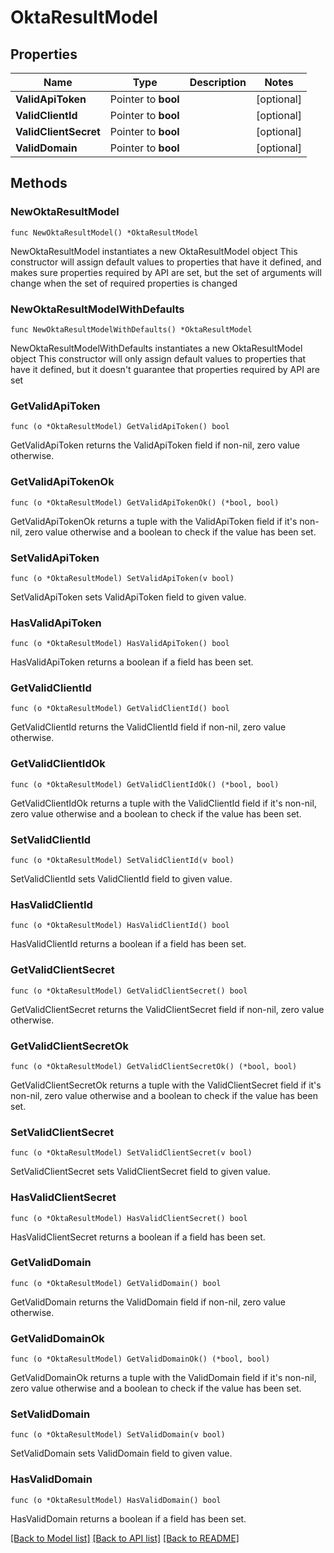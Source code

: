 # OktaResultModel

## Properties

Name | Type | Description | Notes
------------ | ------------- | ------------- | -------------
**ValidApiToken** | Pointer to **bool** |  | [optional] 
**ValidClientId** | Pointer to **bool** |  | [optional] 
**ValidClientSecret** | Pointer to **bool** |  | [optional] 
**ValidDomain** | Pointer to **bool** |  | [optional] 

## Methods

### NewOktaResultModel

`func NewOktaResultModel() *OktaResultModel`

NewOktaResultModel instantiates a new OktaResultModel object
This constructor will assign default values to properties that have it defined,
and makes sure properties required by API are set, but the set of arguments
will change when the set of required properties is changed

### NewOktaResultModelWithDefaults

`func NewOktaResultModelWithDefaults() *OktaResultModel`

NewOktaResultModelWithDefaults instantiates a new OktaResultModel object
This constructor will only assign default values to properties that have it defined,
but it doesn't guarantee that properties required by API are set

### GetValidApiToken

`func (o *OktaResultModel) GetValidApiToken() bool`

GetValidApiToken returns the ValidApiToken field if non-nil, zero value otherwise.

### GetValidApiTokenOk

`func (o *OktaResultModel) GetValidApiTokenOk() (*bool, bool)`

GetValidApiTokenOk returns a tuple with the ValidApiToken field if it's non-nil, zero value otherwise
and a boolean to check if the value has been set.

### SetValidApiToken

`func (o *OktaResultModel) SetValidApiToken(v bool)`

SetValidApiToken sets ValidApiToken field to given value.

### HasValidApiToken

`func (o *OktaResultModel) HasValidApiToken() bool`

HasValidApiToken returns a boolean if a field has been set.

### GetValidClientId

`func (o *OktaResultModel) GetValidClientId() bool`

GetValidClientId returns the ValidClientId field if non-nil, zero value otherwise.

### GetValidClientIdOk

`func (o *OktaResultModel) GetValidClientIdOk() (*bool, bool)`

GetValidClientIdOk returns a tuple with the ValidClientId field if it's non-nil, zero value otherwise
and a boolean to check if the value has been set.

### SetValidClientId

`func (o *OktaResultModel) SetValidClientId(v bool)`

SetValidClientId sets ValidClientId field to given value.

### HasValidClientId

`func (o *OktaResultModel) HasValidClientId() bool`

HasValidClientId returns a boolean if a field has been set.

### GetValidClientSecret

`func (o *OktaResultModel) GetValidClientSecret() bool`

GetValidClientSecret returns the ValidClientSecret field if non-nil, zero value otherwise.

### GetValidClientSecretOk

`func (o *OktaResultModel) GetValidClientSecretOk() (*bool, bool)`

GetValidClientSecretOk returns a tuple with the ValidClientSecret field if it's non-nil, zero value otherwise
and a boolean to check if the value has been set.

### SetValidClientSecret

`func (o *OktaResultModel) SetValidClientSecret(v bool)`

SetValidClientSecret sets ValidClientSecret field to given value.

### HasValidClientSecret

`func (o *OktaResultModel) HasValidClientSecret() bool`

HasValidClientSecret returns a boolean if a field has been set.

### GetValidDomain

`func (o *OktaResultModel) GetValidDomain() bool`

GetValidDomain returns the ValidDomain field if non-nil, zero value otherwise.

### GetValidDomainOk

`func (o *OktaResultModel) GetValidDomainOk() (*bool, bool)`

GetValidDomainOk returns a tuple with the ValidDomain field if it's non-nil, zero value otherwise
and a boolean to check if the value has been set.

### SetValidDomain

`func (o *OktaResultModel) SetValidDomain(v bool)`

SetValidDomain sets ValidDomain field to given value.

### HasValidDomain

`func (o *OktaResultModel) HasValidDomain() bool`

HasValidDomain returns a boolean if a field has been set.


[[Back to Model list]](../README.md#documentation-for-models) [[Back to API list]](../README.md#documentation-for-api-endpoints) [[Back to README]](../README.md)


